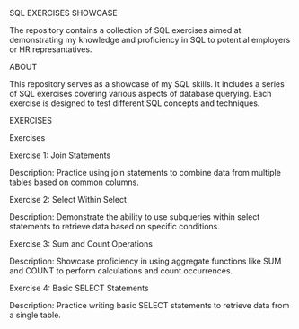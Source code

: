 SQL EXERCISES SHOWCASE

The repository contains a collection of SQL exercises aimed at demonstrating my knowledge and proficiency in SQL to potential employers or HR represantatives.

ABOUT

This repository serves as a showcase of my SQL skills. It includes a series of SQL exercises covering various aspects of database querying. Each exercise is designed to test different SQL concepts and techniques.

EXERCISES

Exercises

Exercise 1: Join Statements

Description: Practice using join statements to combine data from multiple tables based on common columns.

Exercise 2: Select Within Select

Description: Demonstrate the ability to use subqueries within select statements to retrieve data based on specific conditions.

Exercise 3: Sum and Count Operations

Description: Showcase proficiency in using aggregate functions like SUM and COUNT to perform calculations and count occurrences.

Exercise 4: Basic SELECT Statements

Description: Practice writing basic SELECT statements to retrieve data from a single table.
